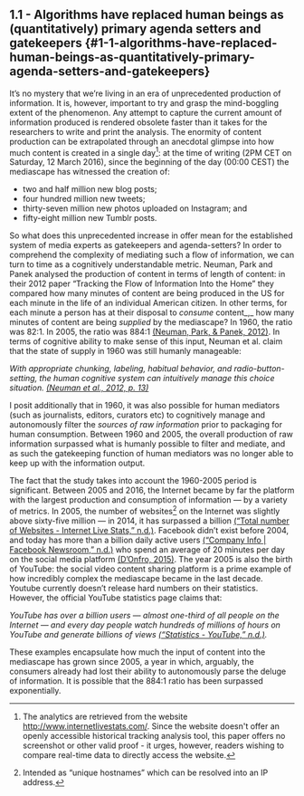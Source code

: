 ## 1.1 - Algorithms have replaced human beings as (quantitatively) primary agenda setters and gatekeepers {#1-1-algorithms-have-replaced-human-beings-as-quantitatively-primary-agenda-setters-and-gatekeepers}

It’s no mystery that we’re living in an era of unprecedented production of information. It is, however, important to try and grasp the mind-boggling extent of the phenomenon. Any attempt to capture the current amount of information produced is rendered obsolete faster than it takes for the researchers to write and print the analysis. The enormity of content production can be extrapolated through an anecdotal glimpse into how much content is created in a single day[^1]: at the time of writing (2PM CET on Saturday, 12 March 2016), since the beginning of the day (00:00 CEST) the mediascape has witnessed the creation of:

*   two and half million new blog posts;
*   four hundred million new tweets;
*   thirty-seven million new photos uploaded on Instagram; and
*   fifty-eight million new Tumblr posts.

So what does this unprecedented increase in offer mean for the established system of media experts as gatekeepers and agenda-setters? In order to comprehend the complexity of mediating such a flow of information, we can turn to time as a cognitively understandable metric. Neuman, Park and Panek analysed the production of content in terms of length of content: in their 2012 paper “Tracking the Flow of Information Into the Home” they compared how many minutes of content are being produced in the US for each minute in the life of an individual American citizen. In other terms, for each minute a person has at their disposal to _consume_ content_,_ how many minutes of content are being _supplied_ by the mediascape? In 1960, the ratio was 82:1\. In 2005, the ratio was 884:1 [(Neuman, Park, &amp; Panek, 2012)](https://paperpile.com/c/BG18Wg/MIeHz). In terms of cognitive ability to make sense of this input, Neuman et al. claim that the state of supply in 1960 was still humanly manageable:

_With appropriate chunking, labeling, habitual behavior, and radio-button-setting, the human cognitive system can intuitively manage this choice situation._ [_(Neuman et al., 2012, p. 13)_](https://paperpile.com/c/BG18Wg/MIeHz/?locator=13)

I posit additionally that in 1960, it was also possible for human mediators (such as journalists, editors, curators etc) to cognitively manage and autonomously filter the _sources of raw information_ prior to packaging for human consumption. Between 1960 and 2005, the overall production of raw information surpassed what is humanly possible to filter and mediate, and as such the gatekeeping function of human mediators was no longer able to keep up with the information output.

The fact that the study takes into account the 1960-2005 period is significant. Between 2005 and 2016, the Internet became by far the platform with the largest production and consumption of information — by a variety of metrics. In 2005, the number of websites[^2] on the Internet was slightly above sixty-five million — in 2014, it has surpassed a billion [(“Total number of Websites - Internet Live Stats,” n.d.)](https://paperpile.com/c/BG18Wg/mFCHU). Facebook didn’t exist before 2004, and today has more than a billion daily active users [(“Company Info | Facebook Newsroom,” n.d.)](https://paperpile.com/c/BG18Wg/z2J0Y) who spend an average of 20 minutes per day on the social media platform [(D’Onfro, 2015)](https://paperpile.com/c/BG18Wg/doshd). The year 2005 is also the birth of YouTube: the social video content sharing platform is a prime example of how incredibly complex the mediascape became in the last decade. Youtube currently doesn’t release hard numbers on their statistics. However, the official YouTube statistics page claims that:

_YouTube has over a billion users — almost one-third of all people on the Internet — and every day people watch hundreds of millions of hours on YouTube and generate billions of views_ [_(“Statistics - YouTube,” n.d.)_](https://paperpile.com/c/BG18Wg/3JA0o)_._

These examples encapsulate how much the input of content into the mediascape has grown since 2005, a year in which, arguably, the consumers already had lost their ability to autonomously parse the deluge of information. It is possible that the 884:1 ratio has been surpassed exponentially.

[^1]: The analytics are retrieved from the website http://www.internetlivestats.com/. Since the website doesn't offer an openly accessible historical tracking analysis tool, this paper offers no screenshot or other valid proof - it urges, however, readers wishing to compare real-time data to directly access the website.

[^2]: Intended as “unique hostnames” which can be resolved into an IP address.
